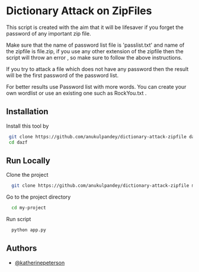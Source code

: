 
# Dictionary Attack on ZipFiles

This script is created with the aim that it will be lifesaver if you forget the password of any important zip file.

Make sure that the name of password list file is 'passlist.txt' and name of the zipfile is file.zip, if you use any other extension of the zipfile then the script will throw an error , so make sure to follow the above instructions.

If you try to attack a file which does not have any password then the result will be the first password of the password list.

For better results use Password list with more words. You can create your own wordlist or use an existing one such as RockYou.txt .
## Installation 

Install this tool by 

```bash 
 git clone https://github.com/anukulpandey/dictionary-attack-zipfile dazf
 cd dazf
```
    
## Run Locally

Clone the project

```bash
  git clone https://github.com/anukulpandey/dictionary-attack-zipfile my-project
```

Go to the project directory

```bash
  cd my-project
```

Run script

```bash
  python app.py
```

## Authors

- [@katherinepeterson](https://www.github.com/octokatherine)

  
